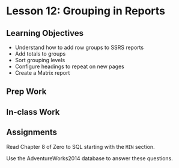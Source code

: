 # Lesson 12: Grouping in Reports

## Learning Objectives
* Understand how to add row groups to SSRS reports
* Add totals to groups
* Sort grouping levels
* Configure headings to repeat on new pages
* Create a Matrix report

## Prep Work

## In-class Work

## Assignments
Read Chapter 8 of Zero to SQL starting with the `MIN` section.

Use the AdventureWorks2014 database to answer these questions.
